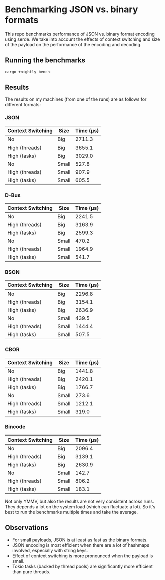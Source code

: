 # Benchmarking JSON vs. binary formats

This repo benchmarks performance of JSON vs. binary format encoding using serde. We take into
account the effects of context switching and size of the payload on the performance of the encoding
and decoding.

## Running the benchmarks

```bash
cargo +nightly bench
```

## Results

The results on my machines (from one of the runs) are as follows for different formats:

### JSON

| Context Switching | Size  | Time (µs) |
| ----------------- | ----- | --------- |
| No                | Big   | 2711.3    |
| High (threads)    | Big   | 3655.1    |
| High (tasks)      | Big   | 3029.0    |
| No                | Small |  527.8    |
| High (threads)    | Small |  907.9    |
| High (tasks)      | Small |  605.5    |

### D-Bus

| Context Switching | Size  | Time (µs) |
| ----------------- | ----- | --------- |
| No                | Big   | 2241.5    |
| High (threads)    | Big   | 3163.9    |
| High (tasks)      | Big   | 2599.3    |
| No                | Small |  470.2    |
| High (threads)    | Small | 1964.9    |
| High (tasks)      | Small |  541.7    |

### BSON

| Context Switching | Size  | Time (µs) |
| ----------------- | ----- | --------- |
| No                | Big   | 2296.8    |
| High (threads)    | Big   | 3154.1    |
| High (tasks)      | Big   | 2636.9    |
| No                | Small |  439.5    |
| High (threads)    | Small | 1444.4    |
| High (tasks)      | Small |  507.5    |

### CBOR

| Context Switching | Size  | Time (µs) |
| ----------------- | ----- | --------- |
| No                | Big   | 1441.8    |
| High (threads)    | Big   | 2420.1    |
| High (tasks)      | Big   | 1766.7    |
| No                | Small |  273.6    |
| High (threads)    | Small | 1212.1    |
| High (tasks)      | Small |  319.0    |

### Bincode 

| Context Switching | Size  | Time (µs) |
| ----------------- | ----- | --------- |
| No                | Big   | 2096.4    |
| High (threads)    | Big   | 3139.1    |
| High (tasks)      | Big   | 2630.9    |
| No                | Small |  142.7    |
| High (threads)    | Small |  806.2    |
| High (tasks)      | Small |  183.1    |

Not only YMMV, but also the results are not very consistent across runs. They depends a lot on the
system load (which can fluctuate a lot). So it's best to run the benchmarks multiple times and take
the average.

## Observations

- For small payloads, JSON is at least as fast as the binary formats.
- JSON encoding is most efficient when there are a lot of hashmaps involved, especially with string keys.
- Effect of context switching is more pronounced when the payload is small.
- Tokio tasks (backed by thread pools) are significantly more efficient than pure threads.
